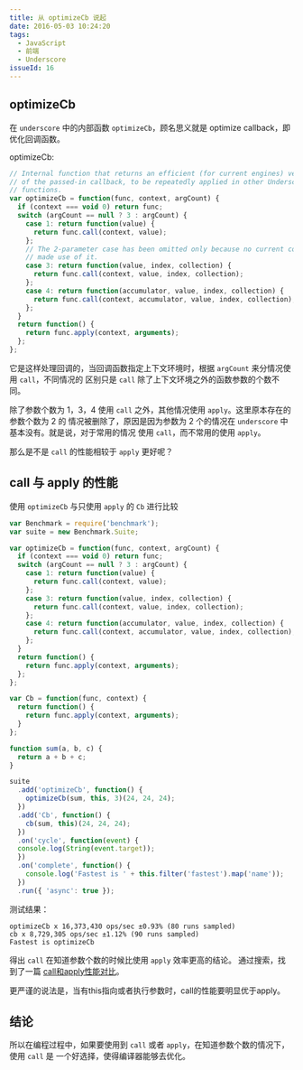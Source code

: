 ```yaml
---
title: 从 optimizeCb 说起
date: 2016-05-03 10:24:20
tags:
  - JavaScript
  - 前端
  - Underscore
issueId: 16
---
```


## optimizeCb
在 `underscore` 中的内部函数 `optimizeCb`，顾名思义就是 optimize callback，即优化回调函数。

optimizeCb:

```js
// Internal function that returns an efficient (for current engines) version
// of the passed-in callback, to be repeatedly applied in other Underscore
// functions.
var optimizeCb = function(func, context, argCount) {
  if (context === void 0) return func;
  switch (argCount == null ? 3 : argCount) {
    case 1: return function(value) {
      return func.call(context, value);
    };
    // The 2-parameter case has been omitted only because no current consumers
    // made use of it.
    case 3: return function(value, index, collection) {
      return func.call(context, value, index, collection);
    };
    case 4: return function(accumulator, value, index, collection) {
      return func.call(context, accumulator, value, index, collection);
    };
  }
  return function() {
    return func.apply(context, arguments);
  };
};
```

<!--more-->
它是这样处理回调的，当回调函数指定上下文环境时，根据 `argCount` 来分情况使用 `call`，不同情况的
区别只是 `call` 除了上下文环境之外的函数参数的个数不同。

除了参数个数为 1，3，4 使用 `call` 之外，其他情况使用 `apply`。这里原本存在的参数个数为 2 的
情况被删除了，原因是因为参数为 2 个的情况在 `underscore` 中基本没有。就是说，对于常用的情况
使用 `call`，而不常用的使用 `apply`。

那么是不是 `call` 的性能相较于 `apply` 更好呢？

## call 与 apply 的性能
使用 `optimizeCb` 与只使用 `apply` 的 `Cb` 进行比较

```js
var Benchmark = require('benchmark');
var suite = new Benchmark.Suite;

var optimizeCb = function(func, context, argCount) {
  if (context === void 0) return func;
  switch (argCount == null ? 3 : argCount) {
    case 1: return function(value) {
      return func.call(context, value);
    };
    case 3: return function(value, index, collection) {
      return func.call(context, value, index, collection);
    };
    case 4: return function(accumulator, value, index, collection) {
      return func.call(context, accumulator, value, index, collection);
    };
  }
  return function() {
    return func.apply(context, arguments);
  };
};

var Cb = function(func, context) {
  return function() {
    return func.apply(context, arguments);
  }
};

function sum(a, b, c) {
  return a + b + c;
}

suite
  .add('optimizeCb', function() {
    optimizeCb(sum, this, 3)(24, 24, 24);
  })
  .add('Cb', function() {
    cb(sum, this)(24, 24, 24);
  })
  .on('cycle', function(event) {
  console.log(String(event.target));
  })
  .on('complete', function() {
    console.log('Fastest is ' + this.filter('fastest').map('name'));
  })
  .run({ 'async': true });
```

测试结果：
```
optimizeCb x 16,373,430 ops/sec ±0.93% (80 runs sampled)
cb x 8,729,305 ops/sec ±1.12% (90 runs sampled)
Fastest is optimizeCb
```

得出 `call` 在知道参数个数的时候比使用 `apply` 效率更高的结论。
通过搜索，找到了一篇 [call和apply性能对比](http://blog.csdn.net/zhengyinhui100/article/details/7837127)。

更严谨的说法是，当有this指向或者执行参数时，call的性能要明显优于apply。

## 结论
所以在编程过程中，如果要使用到 `call` 或者 `apply`，在知道参数个数的情况下，使用 `call` 是
一个好选择，使得编译器能够去优化。
